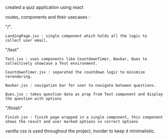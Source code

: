 created a quiz application using react

routes, components and their usecases :

"/".

    LandingPage.jsx : single component which holds all the logic to collect user email.

"/test"

    Test.jsx : uses components like CountdownTimer, Navbar, Ques to collectively showcase a Test environment.
    
    CountdownTimer.jsx : separated the countdown logic to minimize rerendering.
    
    Navbar.jsx : navigation bar for user to navigate between questions.
    
    Ques.jsx : takes question data as prop from Test component and display the question with options

"/finish"

    Finish.jsx : finish page wrapped in a single component, this component shows the result and user marked options vs correct options


vanilla css is used throughout the project, inorder to keep it minimalistic.
